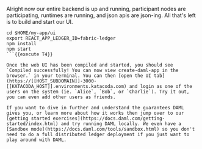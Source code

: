 Alright now our entire backend is up and running, participant nodes are participating, runtimes are running, and json apis are json-ing. All that's left is to build and start our UI.

```
cd $HOME/my-app/ui
export REACT_APP_LEDGER_ID=fabric-ledger
npm install
npm start
```{{execute T4}}

Once the web UI has been compiled and started, you should see `Compiled successfully! You can now view create-daml-app in the browser.` in your terminal. You can then [open the UI tab](https://[[HOST_SUBDOMAIN]]-3000-[[KATACODA_HOST]].environments.katacoda.com) and login as one of the users on the system (ie. `Alice`, `Bob`, or `Charlie`). Try it out, you can even add other users as friends.

If you want to dive in further and understand the guarantees DAML gives you, or learn more about how it works then jump over to our [getting started exercises](https://docs.daml.com/getting-started/index.html) and try running DAML locally. We even have a [Sandbox mode](https://docs.daml.com/tools/sandbox.html) so you don't need to do a full distributed ledger deployment if you just want to play around with DAML.
